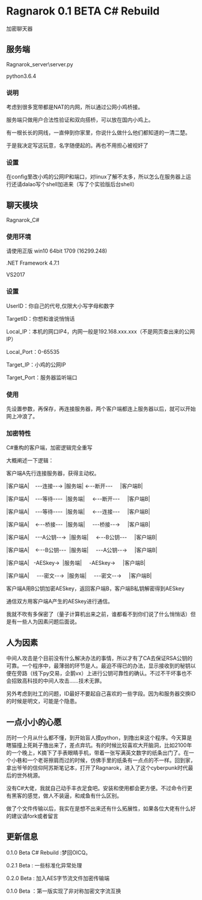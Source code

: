 Ragnarok 0.1 BETA C# Rebuild
===========

加密聊天器

服务端 
------
Ragnarok_server\server.py 

python3.6.4

### 说明

考虑到很多宽带都是NAT的内网，所以通过公网小鸡桥接。

服务端只做用户合法性验证和双向搭桥，可以放在国内小鸡上。

有一根长长的网线，一直伸到你家里，你说什么做什么他们都知道的一清二楚。

于是我决定写这玩意，名字随便起的。再也不用担心被视奸了

### 设置
在config里改小鸡的公网IP和端口，对linux了解不太多，所以怎么在服务器上运行还请dalao写个shell加进来（写了个实验版后台shell）


聊天模块
------
Ragnarok_C#

### 使用环境
请使用正版 win10 64bit 1709 (16299.248)

.NET Framework 4.7.1 

VS2017


### 设置
UserID：你自己的代号,仅限大小写字母和数字

TargetID：你想和谁说悄悄话

Local_IP：本机的网口IP4，内网一般是192.168.xxx.xxx（不是网页查出来的公网IP）

Local_Port：0-65535

Target_IP：小鸡的公网IP

Target_Port：服务器监听端口

### 使用

先设置参数，再保存，再连接服务器，两个客户端都连上服务器以后，就可以开始网上冲浪了。

### 加密特性
C#重构的客户端，加密逻辑完全重写

大概阐述一下逻辑：

客户端A先行连接服务器，获得主动权。

|客户端A|    ---连接--→  |服务端|  ←--断开---     |客户端B|

|客户端A|    ---等待----   |服务端|     ←--断开---     |客户端B|

|客户端A|    ---等待----   |服务端|     ←--连接---     |客户端B|

|客户端A|    ←--桥接---   |服务端|     ---桥接--→     |客户端B|

|客户端A|    ---A公钥--→   |服务端|     ←--B公钥---     |客户端B|

|客户端A|    ←--B公钥---   |服务端|     ---A公钥--→     |客户端B|

|客户端A|     -AESkey→   |服务端|      -AESkey→     |客户端B|

|客户端A|     ---密文--→   |服务端|     ---密文--→     |客户端B|

客户端A用B公钥加密AESkey，返回客户端B，客户端B私钥解密得到AESkey

通信双方用客户端A产生的AESkey进行通信。

我就不吹有多保密了（量子计算机出来之前，谁都看不到你们说了什么悄悄话）但是有一些人为因素问题后面说。



人为因素
------
中间人攻击是个目前没有什么解决办法的事情，所以才有了CA去保证RSA公钥的可靠。一个程序中，最薄弱的环节是人。最迫不得已的办法，显示接收到的秘钥以便在旁路（线下py交易，企鹅vx）上进行公钥可靠性的确认。不过不干坏事也不会招致高科技的中间人攻击……技术无罪。

另外考虑到社工的问题，ID最好不要起自己喜欢的一些字段。因为和服务器交换ID的时候是明文，可能是个隐患。


一点小小的心愿
-----
历时一个月从什么都不懂，到开始盲人摸python，到撸出来这个程序。今天算是瞎猫撞上死耗子撸出来了，差点弃坑。有的时候比较喜欢大开脑洞，比如2100年的一个晚上，K摘下了手表眼睛手机，带着一张写满英文数字的纸条出门了。在一个小巷和一个老哥擦肩而过的时候，仿佛手里的纸条有一点点的不一样。回到家，拿出爷爷的信仰阿苏斯笔记本，打开了Ragnarok，进入了这个cyberpunk时代最后的世外桃源。

没有C#大佬，我就自己动手丰衣足食吧。安装和使用都会更方便。不过命令行更有黑客的感觉，做人不装逼，和咸鱼有什么区别。

做了个文件传输以后，我实在是想不出来还有什么拓展性，如果各位大佬有什么好的建议请fork或者留言

更新信息
------

0.1.0 Beta C# Rebuild :梦回OICQ。

0.2.1 Beta : 一些标准化异常处理

0.2.0 Beta : 加入AES字节流文件加密传输端

0.1.0 Beta ：第一版实现了非对称加密文字流互换
